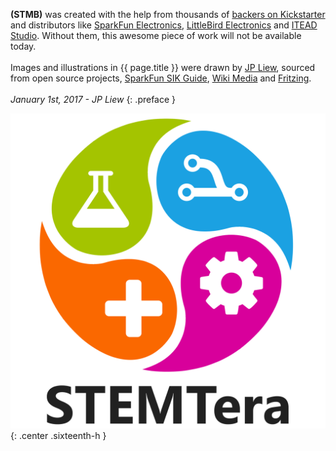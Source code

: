 **(STMB)** was created with the help from thousands of [backers on Kickstarter](https://www.kickstarter.com/projects/stemtera/stemtera-breadboard-arduino-compatible-built-in-br/community) and distributors like [SparkFun Electronics](https://www.sparkfun.com), [LittleBird Electronics](https://littlebirdelectronics.com.au) and [ITEAD Studio](http://itead.cc). Without them, this awesome piece of work will not be available today.<br/><br/>Images and illustrations in {{ page.title }} were drawn by [JP Liew](http://jpliew.com), sourced from open source projects, [SparkFun SIK Guide](https://www.sparkfun.com/products/12060), [Wiki Media](https://commons.wikimedia.org) and [Fritzing](http://fritzing.org).<br/><br/>*January 1st, 2017 - JP Liew*
{: .preface }

![(STMB) Logo](/img/logo.svg){: .center .sixteenth-h }
